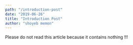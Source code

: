 ```yaml
---
path: "/introduction-post"
date: "2019-06-26"
title: "Introduction Post"
author: "shoyeb memon"  
---
```


Please do not read this article because it contains nothing !!!